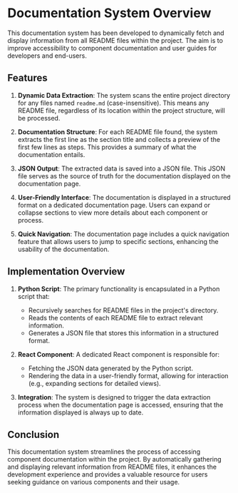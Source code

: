 # Documentation System Overview

This documentation system has been developed to dynamically fetch and display information from all README files within the project. The aim is to improve accessibility to component documentation and user guides for developers and end-users.

## Features

1. **Dynamic Data Extraction**: The system scans the entire project directory for any files named `readme.md` (case-insensitive). This means any README file, regardless of its location within the project structure, will be processed.

2. **Documentation Structure**: For each README file found, the system extracts the first line as the section title and collects a preview of the first few lines as steps. This provides a summary of what the documentation entails.

3. **JSON Output**: The extracted data is saved into a JSON file. This JSON file serves as the source of truth for the documentation displayed on the documentation page.

4. **User-Friendly Interface**: The documentation is displayed in a structured format on a dedicated documentation page. Users can expand or collapse sections to view more details about each component or process.

5. **Quick Navigation**: The documentation page includes a quick navigation feature that allows users to jump to specific sections, enhancing the usability of the documentation.

## Implementation Overview

1. **Python Script**: The primary functionality is encapsulated in a Python script that:
   - Recursively searches for README files in the project's directory.
   - Reads the contents of each README file to extract relevant information.
   - Generates a JSON file that stores this information in a structured format.

2. **React Component**: A dedicated React component is responsible for:
   - Fetching the JSON data generated by the Python script.
   - Rendering the data in a user-friendly format, allowing for interaction (e.g., expanding sections for detailed views).

3. **Integration**: The system is designed to trigger the data extraction process when the documentation page is accessed, ensuring that the information displayed is always up to date.

## Conclusion

This documentation system streamlines the process of accessing component documentation within the project. By automatically gathering and displaying relevant information from README files, it enhances the development experience and provides a valuable resource for users seeking guidance on various components and their usage.
